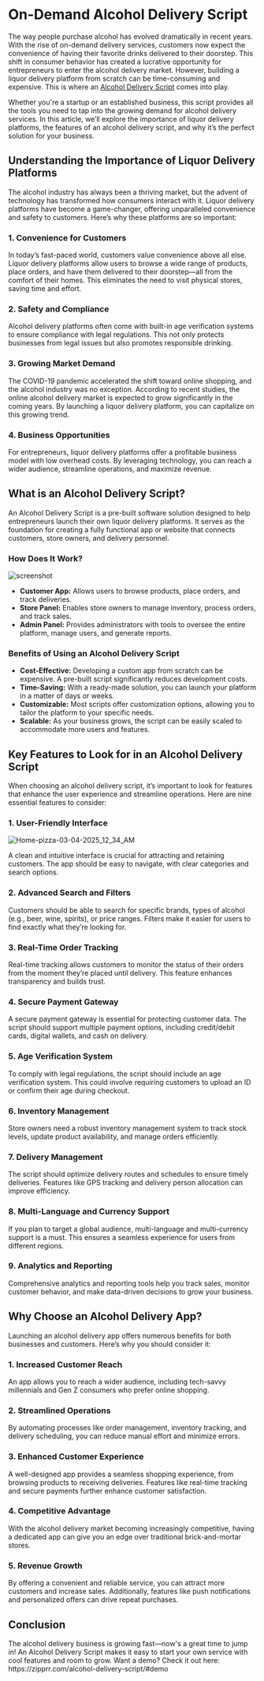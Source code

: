 # On-Demand Alcohol Delivery Script
The way people purchase alcohol has evolved dramatically in recent years. With the rise of on-demand delivery services, customers now expect the convenience of having their favorite drinks delivered to their doorstep. This shift in consumer behavior has created a lucrative opportunity for entrepreneurs to enter the alcohol delivery market. However, building a liquor delivery platform from scratch can be time-consuming and expensive. This is where an <a href="https://zipprr.com/alcohol-delivery-script/">Alcohol Delivery Script</a> comes into play.

Whether you're a startup or an established business, this script provides all the tools you need to tap into the growing demand for alcohol delivery services. In this article, we’ll explore the importance of liquor delivery platforms, the features of an alcohol delivery script, and why it’s the perfect solution for your business.
<h2><b>Understanding the Importance of Liquor Delivery Platforms</b></h2>
The alcohol industry has always been a thriving market, but the advent of technology has transformed how consumers interact with it. Liquor delivery platforms have become a game-changer, offering unparalleled convenience and safety to customers. Here’s why these platforms are so important:
<h3><b>1. Convenience for Customers</b></h3>
In today’s fast-paced world, customers value convenience above all else. Liquor delivery platforms allow users to browse a wide range of products, place orders, and have them delivered to their doorstep—all from the comfort of their homes. This eliminates the need to visit physical stores, saving time and effort.
<h3><b>2. Safety and Compliance</b></h3>
Alcohol delivery platforms often come with built-in age verification systems to ensure compliance with legal regulations. This not only protects businesses from legal issues but also promotes responsible drinking.
<h3><b>3. Growing Market Demand</b></h3>
The COVID-19 pandemic accelerated the shift toward online shopping, and the alcohol industry was no exception. According to recent studies, the online alcohol delivery market is expected to grow significantly in the coming years. By launching a liquor delivery platform, you can capitalize on this growing trend.
<h3><b>4. Business Opportunities</b></h3>
For entrepreneurs, liquor delivery platforms offer a profitable business model with low overhead costs. By leveraging technology, you can reach a wider audience, streamline operations, and maximize revenue.
<h2><b>What is an Alcohol Delivery Script?</b></h2>
An Alcohol Delivery Script is a pre-built software solution designed to help entrepreneurs launch their own liquor delivery platforms. It serves as the foundation for creating a fully functional app or website that connects customers, store owners, and delivery personnel.
<h3><b>How Does It Work?</b></h3>

![screenshot](https://github.com/user-attachments/assets/6e234e85-0dac-4d34-be45-e371351d7ac9)
<ul>
  <li>
    <strong>Customer App:</strong> Allows users to browse products, place orders, and track deliveries.
  </li>
  <li>
    <strong>Store Panel:</strong> Enables store owners to manage inventory, process orders, and track sales.
  </li>
  <li>
    <strong>Admin Panel:</strong> Provides administrators with tools to oversee the entire platform, manage users, and generate reports.
  </li>
</ul>
<h3><b>Benefits of Using an Alcohol Delivery Script</b></h3>
<ul>
  <li>
    <strong>Cost-Effective:</strong> Developing a custom app from scratch can be expensive. A pre-built script significantly reduces development costs.
  </li>
  <li>
    <strong>Time-Saving:</strong> With a ready-made solution, you can launch your platform in a matter of days or weeks.
  </li>
  <li>
    <strong>Customizable:</strong> Most scripts offer customization options, allowing you to tailor the platform to your specific needs.
  </li>
  <li>
    <strong>Scalable:</strong> As your business grows, the script can be easily scaled to accommodate more users and features.
  </li>
</ul>
<h2><b>Key Features to Look for in an Alcohol Delivery Script</b></h2>
When choosing an alcohol delivery script, it’s important to look for features that enhance the user experience and streamline operations. Here are nine essential features to consider:
<h3><b>1. User-Friendly Interface</b></h3>

![Home-pizza-03-04-2025_12_34_AM](https://github.com/user-attachments/assets/6cafa264-88e8-4dbd-93dd-5afad2905320)
<p>A clean and intuitive interface is crucial for attracting and retaining customers. The app should be easy to navigate, with clear categories and search options.</p>
<h3><b>2. Advanced Search and Filters</b></h3>
Customers should be able to search for specific brands, types of alcohol (e.g., beer, wine, spirits), or price ranges. Filters make it easier for users to find exactly what they’re looking for.
<h3><b>3. Real-Time Order Tracking</b></h3>
Real-time tracking allows customers to monitor the status of their orders from the moment they’re placed until delivery. This feature enhances transparency and builds trust.
<h3><b>4. Secure Payment Gateway</b></h3>
A secure payment gateway is essential for protecting customer data. The script should support multiple payment options, including credit/debit cards, digital wallets, and cash on delivery.
<h3><b>5. Age Verification System</b></h3>
To comply with legal regulations, the script should include an age verification system. This could involve requiring customers to upload an ID or confirm their age during checkout.
<h3><b>6. Inventory Management</b></h3>
Store owners need a robust inventory management system to track stock levels, update product availability, and manage orders efficiently.
<h3><b>7. Delivery Management</b></h3>
The script should optimize delivery routes and schedules to ensure timely deliveries. Features like GPS tracking and delivery person allocation can improve efficiency.
<h3><b>8. Multi-Language and Currency Support</b></h3>
If you plan to target a global audience, multi-language and multi-currency support is a must. This ensures a seamless experience for users from different regions.
<h3><b>9. Analytics and Reporting</b></h3>
Comprehensive analytics and reporting tools help you track sales, monitor customer behavior, and make data-driven decisions to grow your business.
<h2><b>Why Choose an Alcohol Delivery App?</b></h2>
Launching an alcohol delivery app offers numerous benefits for both businesses and customers. Here’s why you should consider it:
<h3><b>1. Increased Customer Reach</b></h3>
An app allows you to reach a wider audience, including tech-savvy millennials and Gen Z consumers who prefer online shopping.
<h3><b>2. Streamlined Operations</b></h3>
By automating processes like order management, inventory tracking, and delivery scheduling, you can reduce manual effort and minimize errors.
<h3><b>3. Enhanced Customer Experience</b></h3>
A well-designed app provides a seamless shopping experience, from browsing products to receiving deliveries. Features like real-time tracking and secure payments further enhance customer satisfaction.
<h3><b>4. Competitive Advantage</b></h3>
With the alcohol delivery market becoming increasingly competitive, having a dedicated app can give you an edge over traditional brick-and-mortar stores.
<h3><b>5. Revenue Growth</b></h3>
By offering a convenient and reliable service, you can attract more customers and increase sales. Additionally, features like push notifications and personalized offers can drive repeat purchases.

<h2><b>Conclusion</b></h2>
The alcohol delivery business is growing fast—now's a great time to jump in! An Alcohol Delivery Script makes it easy to start your own service with cool features and room to grow. Want a demo? Check it out here: https://zipprr.com/alcohol-delivery-script/#demo

